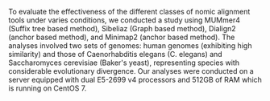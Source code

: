 To evaluate the effectiveness of the different classes of nomic alignment tools under varies conditions, we conducted a study using MUMmer4 (Suffix tree based method), Sibeliaz (Graph based method), Dialign2 (anchor based method), and Minimap2 (anchor based method). The analyses involved two sets of genomes: human genomes (exhibiting high similarity) and those of Caenorhabditis elegans (C. elegans) and Saccharomyces cerevisiae (Baker's yeast), representing species with considerable evolutionary divergence. Our analyses were conducted on a server equipped with dual E5-2699 v4 processors and 512GB of RAM which is running on CentOS 7.

